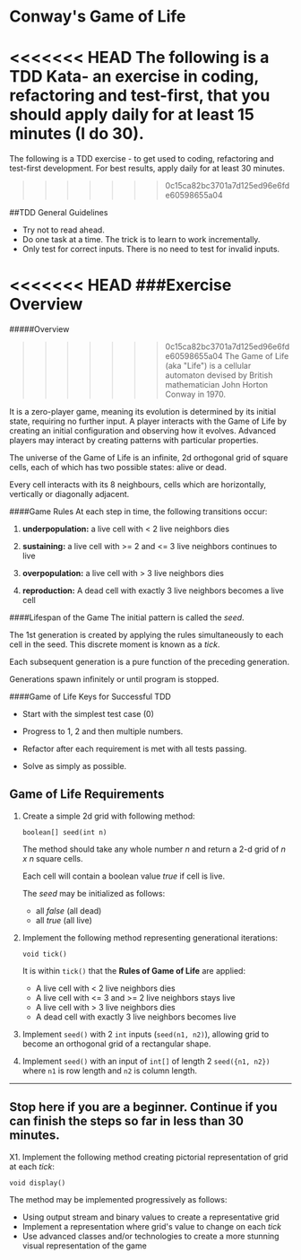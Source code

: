 # Conway's Game of Life

<<<<<<< HEAD
 The following is a TDD Kata- an exercise in coding, refactoring and test-first, that you should apply daily for at least 15 minutes (I do 30).
=======
 The following is a TDD exercise - to get used to coding, refactoring and test-first development. For best results, apply daily for at least 30 minutes.
>>>>>>> 0c15ca82bc3701a7d125ed96e6fde60598655a04

##TDD General Guidelines 

  * Try not to read ahead.
  * Do one task at a time. The trick is to learn to work incrementally.
  * Only test for correct inputs. There is no need to test for invalid inputs.

<<<<<<< HEAD
###Exercise Overview
=======
#####Overview
>>>>>>> 0c15ca82bc3701a7d125ed96e6fde60598655a04
The Game of Life (aka "Life") is a cellular automaton devised by British mathematician John Horton Conway in 1970.

It is a zero-player game, meaning its evolution is determined by its initial state, requiring no further input.  A player interacts with the Game of Life by creating an initial configuration and observing how it evolves. Advanced players may interact by creating patterns with particular properties.

The universe of the Game of Life is an infinite, 2d orthogonal grid of square cells, each of which has two possible states: alive or dead.

Every cell interacts with its 8 neighbours, cells which are horizontally, vertically or diagonally adjacent.

####Game Rules
At each step in time, the following transitions occur:

   1. **underpopulation:** a live cell with < 2 live neighbors dies
   
   2. **sustaining:** a live cell with >= 2 and <= 3 live neighbors continues to live
   
   3. **overpopulation:** a live cell with > 3 live neighbors dies
   
   4. **reproduction:** A dead cell with exactly 3 live neighbors becomes a live cell


####Lifespan of the Game
The initial pattern is called the _seed_.

The 1st generation is created by applying the rules simultaneously to each cell in the seed.  This discrete moment is known as a _tick_.

Each subsequent generation is a pure function of the preceding generation.

Generations spawn infinitely or until program is stopped. 

####Game of Life Keys for Successful TDD

* Start with the simplest test case (0)

* Progress to 1, 2 and then multiple numbers.
       
* Refactor after each requirement is met with all tests passing.

* Solve as simply as possible.

## Game of Life Requirements
1. Create a simple 2d grid with following method:
    
    ```boolean[] seed(int n)```
     
    The method should take any whole number _n_ and return a 2-d grid of _n x n_ square cells.
    
    Each cell will contain a boolean value _true_ if cell is live. 
    
    The _seed_ may be initialized as follows:
    
    * all _false_ (all dead)
    * all _true_ (all live)
               
2. Implement the following method representing generational iterations:

    ```void tick()```
    
    It is within ```tick()``` that the **Rules of Game of Life** are applied:
        
    * A live cell with < 2 live neighbors dies
    * A live cell with <= 3 and >= 2 live neighbors stays live
    * A live cell with > 3 live neighbors dies
    * A dead cell with exactly 3 live neighbors becomes live

3. Implement ```seed()``` with 2 ```int``` inputs (```seed(n1, n2)```), allowing grid to become an orthogonal grid of a rectangular shape.

4. Implement ```seed()``` with an input of ```int[]``` of length 2 ```seed({n1, n2})``` where ```n1``` is row length and ```n2``` is column length.

 ---
Stop here if you are a beginner. Continue if you can finish the steps so far in less than 30 minutes.
 ---
X1. Implement the following method creating pictorial representation of grid at each _tick_:
 
 ```void display()```
 
 The method may be implemented progressively as follows:
 
 * Using output stream and binary values to create a representative grid
 * Implement a representation where grid's value to change on each _tick_
 * Use advanced classes and/or technologies to create a more stunning visual representation of the game
